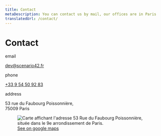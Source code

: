 ```yaml
---
title: Contact
metaDescription: You can contact us by mail, our offices are in Paris
translatedUrl: /contact/
---
```


# Contact

<div class="grid" style="--grid-columns: 3;">

<div class="grid_col">

<p class="heading mt0">email</p>

[dev@scenario42.fr](mailto:dev@scenario42.fr)

<p class="heading">phone</p>

[+33 9 54 50 92 83](tel:+33954509283)

<p class="heading">address</p>

53 rue du Faubourg Poissonnière,<br>
75009 Paris

</div>

<figure style="grid-column: span 2;">
  <img src="/images/map-2.png" alt="Carte affichant l'adresse 53 Rue du Faubourg Poissonnière, située dans le 9e arrondissement de Paris.">
  <figcaption><a href="https://goo.gl/maps/A2M9pYpW1RNrkMBV7">See on google maps</a></figcaption>
</figure>

</div>